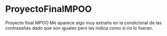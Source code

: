 # ProyectoFinalMPOO
Proyecto final MPOO 
Me aparece algo muy extraño en la condicional de las contraseñas dado que son iguales pero las indica como si no lo fueran.
